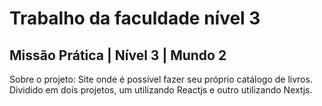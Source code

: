 # Trabalho da faculdade nível 3
## Missão Prática | Nível 3 | Mundo 2

Sobre o projeto: Site onde é possível fazer seu próprio catálogo de livros. Dividido em dois projetos, um utilizando Reactjs e outro utilizando Nextjs.
